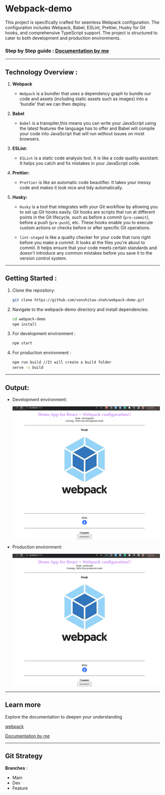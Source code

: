 # Webpack-demo

This project is specifically crafted for seamless Webpack configuration. The configuration includes Webpack, Babel, ESLint, Prettier, Husky for Git hooks, and comprehensive TypeScript support. The project is structured to cater to both development and production environments.

### Step by Step guide : [Documentation by me](https://www.notion.so/Webpack-c5cac16b34e6482280a381cdbb94fe4e)

---

## Technology Overview :

1. **Webpack**

   - `Webpack` is a bundler that uses a dependency graph to bundle our code and assets (including static assets such as images) into a ‘bundle’ that we can then deploy.

2. **Babel**

   - `Babel` is a transpiler,this means you can write your JavaScript using the latest features the language has to offer and Babel will compile your code into JavaScript that will run without issues on most browsers.

3. **ESLint:**

   - `ESLint` is a static code analysis tool. It is like a code quality assistant. It helps you catch and fix mistakes in your JavaScript code.

4. **Prettier:**

   - `Prettier` is like an automatic code beautifier. It takes your messy code and makes it look nice and tidy automatically.

5. **Husky:**

   - `Husky` is a tool that integrates with your Git workflow by allowing you to set up Git hooks easily. Git hooks are scripts that run at different points in the Git lifecycle, such as before a commit (`pre-commit`), before a push (`pre-push`), etc. These hooks enable you to execute custom actions or checks before or after specific Git operations.

   - `lint-staged` is like a quality checker for your code that
     runs right before you make a commit. It looks at the files you're about to commit. It helps ensure that your code meets
     certain standards and doesn't introduce any common mistakes before you save it to the version control system.

---

## Getting Started :

1. Clone the repository:

   ```bash
   git clone https://github.com/vanshitaa-shah/webpack-demo.git
   ```

2. Navigate to the webpack-demo directory and install dependencies:

   ```bash
   cd webpack-demo
   npm install
   ```

3. For development environment :

   ```bash
   npm start
   ```

4. For production environment :

   ```bash
   npm run build //It will create a build folder
   serve -s build
   ```

---

## Output:

- Development environment:

  ![output of dev environent](public/output-dev.png)

- Production environment:

  ![output of prod environent](public/output-prod.png)

---

## Learn more

Explore the documentation to deepen your understanding

[webpack](https://webpack.js.org/concepts/)

[Documentation by me](https://www.notion.so/Webpack-c5cac16b34e6482280a381cdbb94fe4e)

---

## Git Strategy

**Branches** :

- Main
- Dev
- Feature
